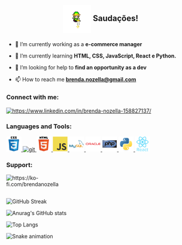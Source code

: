<h2>
  <p align="center"><img align="center" src="https://github.com/nozellabrenda/nozellabrenda/blob/main/assets/brenda_link.gif?raw=true" height="75px" /> Saudações!</p>
</h2>

- 🔭 I’m currently working as a **e-commerce manager**

- 🌱 I’m currently learning **HTML, CSS, JavaScript, React e Python.**

- 🤝 I’m looking for help to **find an opportunity as a dev**

- 📫 How to reach me **brenda.nozella@gmail.com**

<h3 align="left">Connect with me:</h3>
<p align="left">
<a href="https://linkedin.com/in/https://www.linkedin.com/in/brenda-nozella-158827137/" target="blank"><img align="center" src="https://raw.githubusercontent.com/rahuldkjain/github-profile-readme-generator/master/src/images/icons/Social/linked-in-alt.svg" alt="https://www.linkedin.com/in/brenda-nozella-158827137/" height="30" width="40" /></a>
</p>

<h3 align="left">Languages and Tools:</h3>
<p align="left"> <a href="https://www.w3schools.com/css/" target="_blank" rel="noreferrer"> <img src="https://raw.githubusercontent.com/devicons/devicon/master/icons/css3/css3-original-wordmark.svg" alt="css3" width="40" height="40"/> </a> <a href="https://git-scm.com/" target="_blank" rel="noreferrer"> <img src="https://www.vectorlogo.zone/logos/git-scm/git-scm-icon.svg" alt="git" width="40" height="40"/> </a> <a href="https://www.w3.org/html/" target="_blank" rel="noreferrer"> <img src="https://raw.githubusercontent.com/devicons/devicon/master/icons/html5/html5-original-wordmark.svg" alt="html5" width="40" height="40"/> </a> <a href="https://developer.mozilla.org/en-US/docs/Web/JavaScript" target="_blank" rel="noreferrer"> <img src="https://raw.githubusercontent.com/devicons/devicon/master/icons/javascript/javascript-original.svg" alt="javascript" width="40" height="40"/> </a> <a href="https://www.mysql.com/" target="_blank" rel="noreferrer"> <img src="https://raw.githubusercontent.com/devicons/devicon/master/icons/mysql/mysql-original-wordmark.svg" alt="mysql" width="40" height="40"/> </a> <a href="https://www.oracle.com/" target="_blank" rel="noreferrer"> <img src="https://raw.githubusercontent.com/devicons/devicon/master/icons/oracle/oracle-original.svg" alt="oracle" width="40" height="40"/> </a> <a href="https://www.php.net" target="_blank" rel="noreferrer"> <img src="https://raw.githubusercontent.com/devicons/devicon/master/icons/php/php-original.svg" alt="php" width="40" height="40"/> </a> <a href="https://www.python.org" target="_blank" rel="noreferrer"> <img src="https://raw.githubusercontent.com/devicons/devicon/master/icons/python/python-original.svg" alt="python" width="40" height="40"/> </a> <a href="https://reactjs.org/" target="_blank" rel="noreferrer"> <img src="https://raw.githubusercontent.com/devicons/devicon/master/icons/react/react-original-wordmark.svg" alt="react" width="40" height="40"/> </a> </p>

<h3 align="left">Support:</h3>
<p><a href="https://ko-fi.com/https://ko-fi.com/brendanozella"> <img align="left" src="https://cdn.ko-fi.com/cdn/kofi3.png?v=3" height="50" width="210" alt="https://ko-fi.com/brendanozella" /></a>
</p><br><br>

##

![GitHub Streak](http://github-readme-streak-stats.herokuapp.com?user=nozellabrenda&theme=buefy&hide_border=false&date_format=M%20j%5B%2C%20Y%5D)

![Anurag's GitHub stats](https://github-readme-stats.vercel.app/api?username=nozellabrenda&theme=buefy&show_icons=true&count_private=true)

![Top Langs](https://github-readme-stats.vercel.app/api/top-langs/?username=nozellabrenda&theme=buefy)

![Snake animation](https://github.com/nozellabrenda/nozellabrenda/blob/output/github-contribution-grid-snake.svg)
